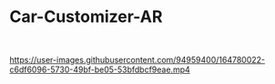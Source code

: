 # Car-Customizer-AR

<br>


https://user-images.githubusercontent.com/94959400/164780022-c6df6096-5730-49bf-be05-53bfdbcf9eae.mp4

